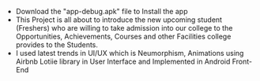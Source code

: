 - Download the "app-debug.apk" file to Install the app 
- This Project is all about to introduce the new upcoming student (Freshers) who are willing to take admission into our 
  college to the Opportunities, Achievements, Courses and other Facilities college provides to the Students. 
- I used latest trends in UI/UX which is Neumorphism, Animations using Airbnb Lotiie library in User Interface and Implemented in Android Front-End

